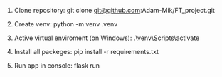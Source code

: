 1. Clone repository:
git clone git@github.com:Adam-Mik/FT_project.git

2. Create venv:
python -m venv .venv

3. Active virtual enviroment (on Windows):
.\venv\Scripts\activate

5. Install all packeges:
pip install -r requirements.txt

6. Run app in console:
flask run
